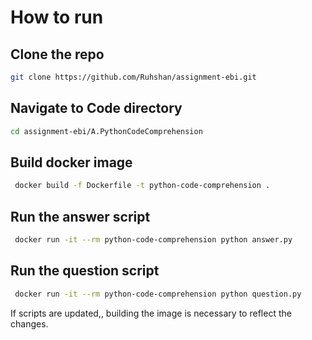 # How to run

## Clone the repo

```bash
git clone https://github.com/Ruhshan/assignment-ebi.git
```

## Navigate to Code directory
```bash
cd assignment-ebi/A.PythonCodeComprehension
```

## Build docker image
```bash
 docker build -f Dockerfile -t python-code-comprehension . 
```

## Run the answer script
```bash
 docker run -it --rm python-code-comprehension python answer.py
```

## Run the question script

```bash
 docker run -it --rm python-code-comprehension python question.py
```

If scripts are updated,, building the image is necessary to reflect the changes.
